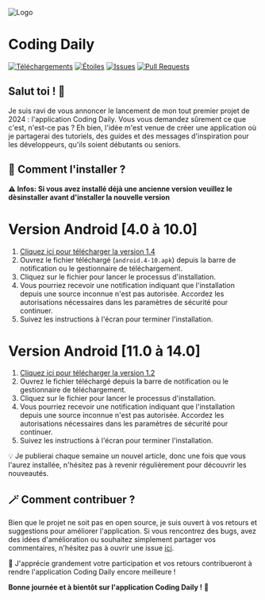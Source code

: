 ![Logo](https://telegra.ph/file/55d3e74c82ad8a66772d9.jpg)
# Coding Daily
[![Téléchargements](https://img.shields.io/github/downloads/anonymmouscoder/Coding-Daily/latest/total)](https://github.com/anonymmouscoder/Coding-Daily/archive/refs/tags/appsv2.zip)
[![Étoiles](https://img.shields.io/github/stars/anonymmouscoder/Coding-Daily)](https://github.com/anonymmouscoder/Coding-Daily/stargazers)
[![Issues](https://img.shields.io/github/issues/anonymmouscoder/Coding-Daily)](https://github.com/anonymmouscoder/Coding-Daily/issues)
[![Pull Requests](https://img.shields.io/github/issues-pr/anonymmouscoder/Coding-Daily)](https://github.com/anonymmouscoder/Coding-Daily/pulls)


## Salut toi ! 👋
Je suis ravi de vous annoncer le lancement de mon tout premier projet de 2024 : l'application Coding Daily. 
Vous vous demandez sûrement ce que c'est, n'est-ce pas ? Eh bien, l'idée m'est venue de créer une application où je partagerai des tutoriels, des guides et des messages d'inspiration pour les développeurs, qu'ils soient débutants ou seniors.

## 📲 Comment l'installer ?
**⚠️ Infos: Si vous avez installé déjà une ancienne version veuillez le dèsinstaller avant d'installer la nouvelle version**

# Version Android [4.0 à 10.0]
1. [Cliquez ici pour télécharger la version 1.4](https://github.com/anonymmouscoder/Coding-Daily/releases/download/appv4-4-10/codingdaily.4-10.apk)
2. Ouvrez le fichier téléchargé (`android.4-10.apk`) depuis la barre de notification ou le gestionnaire de téléchargement.
3. Cliquez sur le fichier pour lancer le processus d'installation.
4. Vous pourriez recevoir une notification indiquant que l'installation depuis une source inconnue n'est pas autorisée. Accordez les autorisations nécessaires dans les paramètres de sécurité pour continuer.
5. Suivez les instructions à l'écran pour terminer l'installation.

# Version Android [11.0 à 14.0]
1. [Cliquez ici pour télécharger la version 1.2](https://github.com/anonymmouscoder/Coding-Daily/releases/tag/appsv2-stable)
2. Ouvrez le fichier téléchargé depuis la barre de notification ou le gestionnaire de téléchargement.
3. Cliquez sur le fichier pour lancer le processus d'installation.
4. Vous pourriez recevoir une notification indiquant que l'installation depuis une source inconnue n'est pas autorisée. Accordez les autorisations nécessaires dans les paramètres de sécurité pour continuer.
5. Suivez les instructions à l'écran pour terminer l'installation.



💡 Je publierai chaque semaine un nouvel article, donc une fois que vous l'aurez installée, n'hésitez pas à revenir régulièrement pour découvrir les nouveautés.

## 🪄 Comment contribuer ?

Bien que le projet ne soit pas en open source, je suis ouvert à vos retours et suggestions pour améliorer l'application. Si vous rencontrez des bugs, avez des idées d'amélioration ou souhaitez simplement partager vos commentaires, n'hésitez pas à ouvrir une issue [ici](https://github.com/anonymmouscoder/Coding-Daily/issues).

🤗 J'apprécie grandement votre participation et vos retours contribueront à rendre l'application Coding Daily encore meilleure !

**Bonne journée et à bientôt sur l'application Coding Daily !** 🌟
